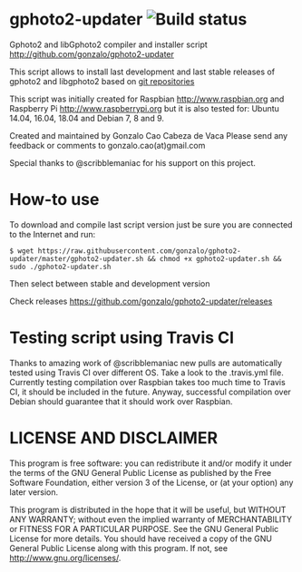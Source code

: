 gphoto2-updater ![Build status](https://travis-ci.org/gonzalo/gphoto2-updater.svg?branch=master)
===============

Gphoto2 and libGphoto2 compiler and installer script
http://github.com/gonzalo/gphoto2-updater

This script allows to install last development and last
stable releases of gphoto2 and libgphoto2 based on
[git repositories](https://github.com/gphoto/)

This script was initially created for Raspbian http://www.raspbian.org
and Raspberry Pi http://www.raspberrypi.org but it is also tested for: Ubuntu
14.04, 16.04, 18.04 and Debian 7, 8 and 9.

Created and maintained by Gonzalo Cao Cabeza de Vaca
Please send any feedback or comments to gonzalo.cao(at)gmail.com

Special thanks to @scribblemaniac for his support on this project.

How-to use
==========
To download and compile last script version just be sure you are connected to
the Internet and run:

```
$ wget https://raw.githubusercontent.com/gonzalo/gphoto2-updater/master/gphoto2-updater.sh && chmod +x gphoto2-updater.sh && sudo ./gphoto2-updater.sh
```
Then select between stable and development version

Check releases
https://github.com/gonzalo/gphoto2-updater/releases

Testing script using Travis CI
==============================
Thanks to amazing work of @scribblemaniac new pulls are automatically tested using Travis CI over different OS. Take a look to the .travis.yml file. Currently testing compilation over Raspbian takes too much time to Travis CI, it should be included in the future. Anyway, successful compilation over Debian should guarantee that it should work over Raspbian.

LICENSE AND DISCLAIMER
======================

This program is free software: you can redistribute it and/or modify
it under the terms of the GNU General Public License as published by
the Free Software Foundation, either version 3 of the License, or
(at your option) any later version.

This program is distributed in the hope that it will be useful,
but WITHOUT ANY WARRANTY; without even the implied warranty of
MERCHANTABILITY or FITNESS FOR A PARTICULAR PURPOSE.  See the
GNU General Public License for more details.
You should have received a copy of the GNU General Public License
along with this program.  If not, see <http://www.gnu.org/licenses/>.
